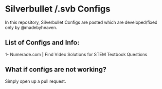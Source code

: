 
# Silverbullet /.svb Configs

In this repository, Silverbullet Configs are posted which are developed/fixed only by @madebyheaven.

## List of Configs and Info:
1- Numerade.com | Find Video Solutions for STEM Textbook Questions

## What if configs are not working?
Simply open up a pull request.





